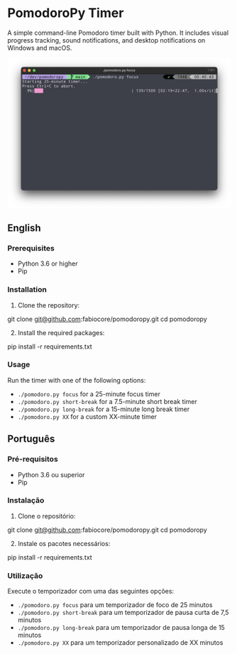 # PomodoroPy Timer

A simple command-line Pomodoro timer built with Python. It includes visual progress tracking, sound notifications, and desktop notifications on Windows and macOS.

![Screenshot](screenshot.png)

## English

### Prerequisites

- Python 3.6 or higher
- Pip

### Installation

1. Clone the repository:

git clone git@github.com:fabiocore/pomodoropy.git
cd pomodoropy

2. Install the required packages:

pip install -r requirements.txt

### Usage

Run the timer with one of the following options:

- `./pomodoro.py focus` for a 25-minute focus timer
- `./pomodoro.py short-break` for a 7.5-minute short break timer
- `./pomodoro.py long-break` for a 15-minute long break timer
- `./pomodoro.py XX` for a custom XX-minute timer


## Português

### Pré-requisitos

- Python 3.6 ou superior
- Pip

### Instalação

1. Clone o repositório:

git clone git@github.com:fabiocore/pomodoropy.git
cd pomodoropy

2. Instale os pacotes necessários:

pip install -r requirements.txt

### Utilização

Execute o temporizador com uma das seguintes opções:

- `./pomodoro.py focus` para um temporizador de foco de 25 minutos
- `./pomodoro.py short-break` para um temporizador de pausa curta de 7,5 minutos
- `./pomodoro.py long-break` para um temporizador de pausa longa de 15 minutos
- `./pomodoro.py XX` para um temporizador personalizado de XX minutos